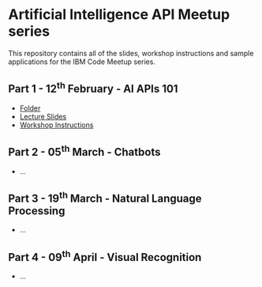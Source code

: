 # Artificial Intelligence API Meetup series

This repository contains all of the slides, workshop instructions and sample applications for the IBM Code Meetup series.

## Part 1 - 12<sup>th</sup> February - AI APIs 101
- [Folder](https://github.com/arlemi/AI_APIs_Workshops/tree/master/AI_APIs_101)
- [Lecture Slides](https://github.com/arlemi/AI_APIs_Workshops/blob/master/AI_APIs_101/meetup1.pdf)
- [Workshop Instructions](https://github.com/arlemi/AI_APIs_Workshops/tree/master/AI_APIs_101/README.md)

## Part 2 - 05<sup>th</sup> March - Chatbots
- ...

## Part 3 - 19<sup>th</sup> March - Natural Language Processing
- ...

## Part 4 - 09<sup>th</sup> April - Visual Recognition
- ...
